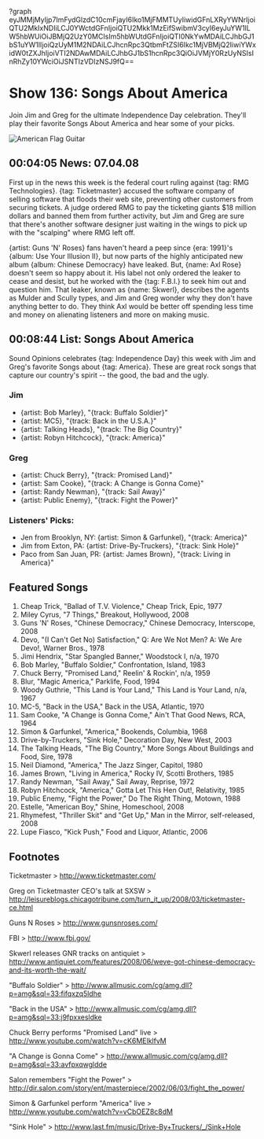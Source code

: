 ?graph eyJMMjMyIjp7ImFydGlzdC10cmFjayI6Iko1MjFMMTUyIiwidGFnLXRyYWNrIjoiQTU2MkIxNDIiLCJ0YWctdGFnIjoiQTU2Mkk1MzEifSwibmV3cyI6eyJuYW1lLW5hbWUiOiJBMjQ2UzY0MCIsIm5hbWUtdGFnIjoiQTI0NkYwMDAiLCJhbGJ1bS1uYW1lIjoiQzUyM1M2NDAiLCJhcnRpc3QtbmFtZSI6Ikc1MjVBMjQ2IiwiYWxidW0tZXJhIjoiVTI2NDAwMDAiLCJhbGJ1bS1hcnRpc3QiOiJVMjY0RzUyNSIsInRhZy10YWciOiJSNTIzVDIzNSJ9fQ==

# Show 136: Songs About America
Join Jim and Greg for the ultimate Independence Day celebration. They'll play their favorite Songs About America and hear some of your picks.

![American Flag Guitar](http://static.soundopinions.org/images/2008/AmericaGuitar.jpg)

## 00:04:05 News: 07.04.08
First up in the news this week is the federal court ruling against {tag: RMG Technologies}. {tag: Ticketmaster} accused the software company of selling software that floods their web site, preventing other customers from securing tickets. A judge ordered RMG to pay the ticketing giants $18 million dollars and banned them from further activity, but Jim and Greg are sure that there's another software designer just waiting in the wings to pick up with the "scalping" where RMG left off.

{artist: Guns 'N' Roses} fans haven't heard a peep since {era: 1991}'s {album: Use Your Illusion II}, but now parts of the highly anticipated new album {album: Chinese Democracy} have leaked. But, {name: Axl Rose} doesn't seem so happy about it. His label not only ordered the leaker to cease and desist, but he worked with the {tag: F.B.I.} to seek him out and question him. That leaker, known as {name: Skwerl}, describes the agents as Mulder and Scully types, and Jim and Greg wonder why they don't have anything better to do. They think Axl would be better off spending less time and money on alienating listeners and more on making music.

## 00:08:44 List: Songs About America
Sound Opinions celebrates {tag: Independence Day} this week with Jim and Greg's favorite Songs about {tag: America}. These are great rock songs that capture our country's spirit -- the good, the bad and the ugly.

### Jim
- {artist: Bob Marley}, "{track: Buffalo Soldier}"
- {artist: MC5}, "{track: Back in the U.S.A.}"
- {artist: Talking Heads}, "{track: The Big Country}"
- {artist: Robyn Hitchcock}, "{track: America}"

### Greg
- {artist: Chuck Berry}, "{track: Promised Land}"
- {artist: Sam Cooke}, "{track: A Change is Gonna Come}"
- {artist: Randy Newman}, "{track: Sail Away}"
- {artist: Public Enemy}, "{track: Fight the Power}"

### Listeners' Picks:

- Jen from Brooklyn, NY: {artist: Simon & Garfunkel}, "{track: America}"
- Jim from Exton, PA: {artist: Drive-By-Truckers}, "{track: Sink Hole}"
- Paco from San Juan, PR: {artist: James Brown}, "{track: Living in America}"

## Featured Songs
1. Cheap Trick, "Ballad of T.V. Violence," Cheap Trick, Epic, 1977
2. Miley Cyrus, "7 Things," Breakout, Hollywood, 2008
3. Guns 'N' Roses, "Chinese Democracy," Chinese Democracy, Interscope, 2008
4. Devo, "(I Can't Get No) Satisfaction," Q: Are We Not Men? A: We Are Devo!, Warner Bros., 1978
5. Jimi Hendrix, "Star Spangled Banner," Woodstock I, n/a, 1970
6. Bob Marley, "Buffalo Soldier," Confrontation, Island, 1983
7. Chuck Berry, "Promised Land," Reelin' & Rockin', n/a, 1959
8. Blur, "Magic America," Parklife, Food, 1994
9. Woody Guthrie, "This Land is Your Land," This Land is Your Land, n/a, 1967
10. MC-5, "Back in the USA," Back in the USA, Atlantic, 1970
11. Sam Cooke, "A Change is Gonna Come," Ain't That Good News, RCA, 1964
12. Simon & Garfunkel, "America," Bookends, Columbia, 1968
13. Drive-by-Truckers, "Sink Hole," Decoration Day, New West, 2003
14. The Talking Heads, "The Big Country," More Songs About Buildings and Food, Sire, 1978
15. Neil Diamond, "America," The Jazz Singer, Capitol, 1980
16. James Brown, "Living in America," Rocky IV, Scotti Brothers, 1985
17. Randy Newman, "Sail Away," Sail Away, Reprise, 1972
18. Robyn Hitchcock, "America," Gotta Let This Hen Out!, Relativity, 1985
19. Public Enemy, "Fight the Power," Do The Right Thing, Motown, 1988
20. Estelle, "American Boy," Shine, Homeschool, 2008
21. Rhymefest, "Thriller Skit" and "Get Up," Man in the Mirror, self-released, 2008
22. Lupe Fiasco, "Kick Push," Food and Liquor, Atlantic, 2006

## Footnotes

Ticketmaster > http://www.ticketmaster.com/

Greg on Ticketmaster CEO's talk at SXSW > http://leisureblogs.chicagotribune.com/turn_it_up/2008/03/ticketmaster-ce.html

Guns N Roses > http://www.gunsnroses.com/

FBI > http://www.fbi.gov/

Skwerl releases GNR tracks on antiquiet > http://www.antiquiet.com/features/2008/06/weve-got-chinese-democracy-and-its-worth-the-wait/

"Buffalo Soldier" > http://www.allmusic.com/cg/amg.dll?p=amg&sql=33:fifqxzq5ldhe

"Back in the USA" > http://www.allmusic.com/cg/amg.dll?p=amg&sql=33:j9fpxxesldke

Chuck Berry performs "Promised Land" live > http://www.youtube.com/watch?v=cK6MElklfvM

"A Change is Gonna Come" > http://www.allmusic.com/cg/amg.dll?p=amg&sql=33:avfpxqwgldde

Salon remembers "Fight the Power" > http://dir.salon.com/story/ent/masterpiece/2002/06/03/fight_the_power/

Simon & Garfunkel perform "America" live > http://www.youtube.com/watch?v=vCbOEZ8c8dM

"Sink Hole" > http://www.last.fm/music/Drive-By+Truckers/_/Sink+Hole